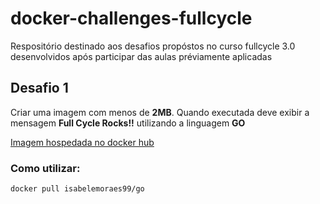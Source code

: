 # docker-challenges-fullcycle
Respositório destinado aos desafios propóstos no curso fullcycle 3.0 desenvolvidos após participar das aulas préviamente aplicadas

## Desafio 1
Criar uma imagem com menos de **2MB**. Quando executada deve exibir a mensagem **Full Cycle Rocks!!** utilizando a linguagem **GO**

[Imagem hospedada no docker hub](https://hub.docker.com/repository/docker/isabelemoraes99/go/general)

### Como utilizar:

```docker pull isabelemoraes99/go```

